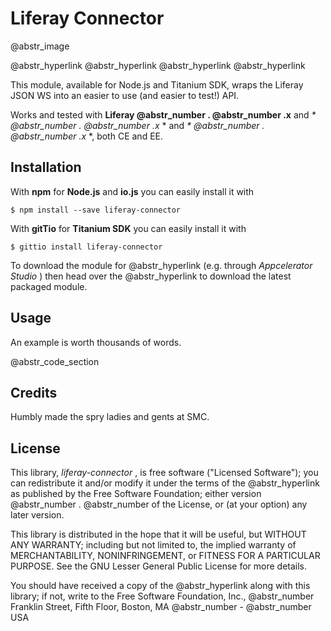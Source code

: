 # Liferay Connector

@abstr_image 

@abstr_hyperlink @abstr_hyperlink @abstr_hyperlink @abstr_hyperlink 

This module, available for Node.js and Titanium SDK, wraps the Liferay JSON WS into an easier to use (and easier to test!) API.

Works and tested with **Liferay @abstr_number . @abstr_number .x** and _* @abstr_number . @abstr_number .x_ * and _* @abstr_number . @abstr_number .x_ *, both CE and EE.

## Installation

With **npm** for **Node.js** and **io.js** you can easily install it with
    
    
    $ npm install --save liferay-connector
    

With **gitTio** for **Titanium SDK** you can easily install it with
    
    
    $ gittio install liferay-connector
    

To download the module for @abstr_hyperlink (e.g. through _Appcelerator Studio_ ) then head over the @abstr_hyperlink to download the latest packaged module.

## Usage

An example is worth thousands of words.

@abstr_code_section 

## Credits

Humbly made the spry ladies and gents at SMC.

## License

This library, _liferay-connector_ , is free software ("Licensed Software"); you can redistribute it and/or modify it under the terms of the @abstr_hyperlink as published by the Free Software Foundation; either version @abstr_number . @abstr_number of the License, or (at your option) any later version.

This library is distributed in the hope that it will be useful, but WITHOUT ANY WARRANTY; including but not limited to, the implied warranty of MERCHANTABILITY, NONINFRINGEMENT, or FITNESS FOR A PARTICULAR PURPOSE. See the GNU Lesser General Public License for more details.

You should have received a copy of the @abstr_hyperlink along with this library; if not, write to the Free Software Foundation, Inc., @abstr_number Franklin Street, Fifth Floor, Boston, MA @abstr_number - @abstr_number USA
